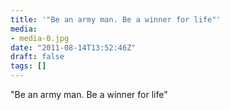```yaml
---
title: '"Be an army man. Be a winner for life"'
media:
- media-0.jpg
date: "2011-08-14T13:52:46Z"
draft: false
tags: []
---
```

"Be an army man. Be a winner for life"
